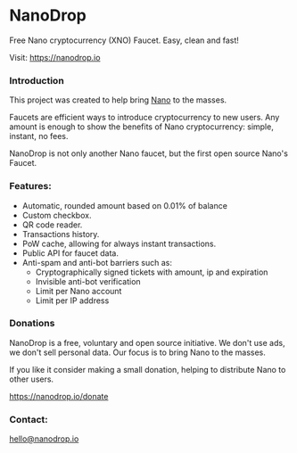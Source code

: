 # NanoDrop

Free Nano cryptocurrency (XNO) Faucet. Easy, clean and fast!

Visit: https://nanodrop.io

### Introduction

This project was created to help bring <a href="https://nano.org">Nano</a> to the masses.

Faucets are efficient ways to introduce cryptocurrency to new users.
Any amount is enough to show the benefits of Nano cryptocurrency: simple, instant, no fees.

NanoDrop is not only another Nano faucet, but the first open source Nano's Faucet.

### Features:

- Automatic, rounded amount based on 0.01% of balance
- Custom checkbox.
- QR code reader.
- Transactions history.
- PoW cache, allowing for always instant transactions.
- Public API for faucet data.
- Anti-spam and anti-bot barriers such as:
  - Cryptographically signed tickets with amount, ip and expiration
  - Invisible anti-bot verification
  - Limit per Nano account
  - Limit per IP address

### Donations

NanoDrop is a free, voluntary and open source initiative.
We don't use ads, we don't sell personal data.
Our focus is to bring Nano to the masses.

If you like it consider making a small donation, helping to distribute Nano to other users.

https://nanodrop.io/donate

### Contact:

hello@nanodrop.io
